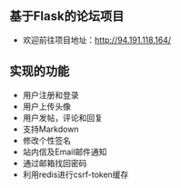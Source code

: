 基于Flask的论坛项目
--------
- 欢迎前往项目地址：http://94.191.118.164/

实现的功能
--
- 用户注册和登录
- 用户上传头像
- 用户发帖，评论和回复
- 支持Markdown
- 修改个性签名
- 站内信及Email邮件通知
- 通过邮箱找回密码
- 利用redis进行csrf-token缓存


